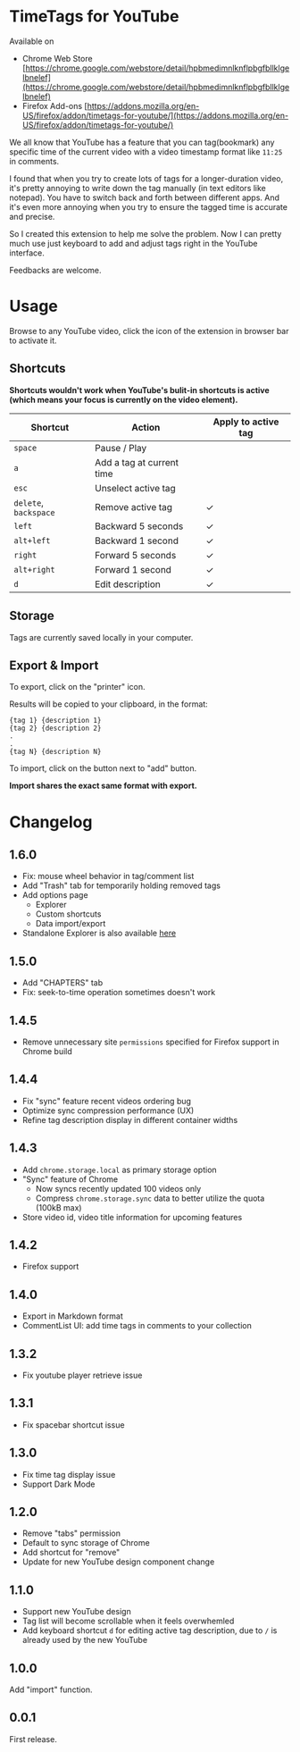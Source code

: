 # TimeTags for YouTube

Available on

- Chrome Web Store [https://chrome.google.com/webstore/detail/hpbmedimnlknflpbgfbllklgelbnelef](https://chrome.google.com/webstore/detail/hpbmedimnlknflpbgfbllklgelbnelef)
- Firefox Add-ons [https://addons.mozilla.org/en-US/firefox/addon/timetags-for-youtube/](https://addons.mozilla.org/en-US/firefox/addon/timetags-for-youtube/)


We all know that YouTube has a feature that you can tag(bookmark) any specific time of the current video with a video timestamp format like `11:25` in comments.

I found that when you try to create lots of tags for a longer-duration video, it's pretty annoying to write down the tag manually (in text editors like notepad). You have to switch back and forth between different apps. And it's even more annoying when you try to ensure the tagged time is accurate and precise.

So I created this extension to help me solve the problem. Now I can pretty much use just keyboard to add and adjust tags right in the YouTube interface.

Feedbacks are welcome.


# Usage

Browse to any YouTube video, click the icon of the extension in browser bar to activate it.

## Shortcuts

**Shortcuts wouldn't work when YouTube's bulit-in shortcuts is active (which means your focus is currently on the video element).**

| Shortcut              | Action                    | Apply to active tag |
|-----------------------|---------------------------|---------------------|
| `space`               | Pause / Play              |                     |
| `a`                   | Add a tag at current time |                     |
| `esc`                 | Unselect active tag       |                     |
| `delete`, `backspace` | Remove active tag         | ✓                   |
| `left`                | Backward 5 seconds        | ✓                   |
| `alt+left`            | Backward 1 second         | ✓                   |
| `right`               | Forward 5 seconds         | ✓                   |
| `alt+right`           | Forward 1 second          | ✓                   |
| `d`                   | Edit description          | ✓                   |


## Storage

Tags are currently saved locally in your computer.

## Export & Import

To export, click on the "printer" icon.

Results will be copied to your clipboard, in the format:

```
{tag 1} {description 1}
{tag 2} {description 2}
.
.
{tag N} {description N}
```

To import, click on the button next to "add" button.

**Import shares the exact same format with export.**


# Changelog

## 1.6.0

- Fix: mouse wheel behavior in tag/comment list
- Add "Trash" tab for temporarily holding removed tags
- Add options page
  - Explorer
  - Custom shortcuts
  - Data import/export
- Standalone Explorer is also available [here](https://cloud.pymaster.tw/yt-timetag-explorer/)

## 1.5.0

- Add "CHAPTERS" tab
- Fix: seek-to-time operation sometimes doesn't work

## 1.4.5

- Remove unnecessary site `permissions` specified for Firefox support in Chrome build

## 1.4.4

- Fix "sync" feature recent videos ordering bug
- Optimize sync compression performance (UX)
- Refine tag description display in different container widths

## 1.4.3

- Add `chrome.storage.local` as primary storage option
- "Sync" feature of Chrome
  - Now syncs recently updated 100 videos only
  - Compress `chrome.storage.sync` data to better utilize the quota (100kB max)
- Store video id, video title information for upcoming features

## 1.4.2

- Firefox support

## 1.4.0

- Export in Markdown format
- CommentList UI: add time tags in comments to your collection

## 1.3.2

- Fix youtube player retrieve issue

## 1.3.1

- Fix spacebar shortcut issue

## 1.3.0

- Fix time tag display issue
- Support Dark Mode

## 1.2.0

- Remove "tabs" permission
- Default to sync storage of Chrome
- Add shortcut for "remove"
- Update for new YouTube design component change

## 1.1.0

- Support new YouTube design
- Tag list will become scrollable when it feels overwhemled
- Add keyboard shortcut `d` for editing active tag description, due to `/` is already used by the new YouTube

## 1.0.0
Add "import" function.

## 0.0.1
First release.
